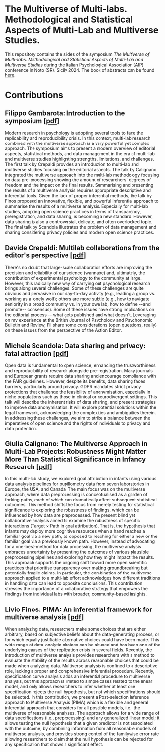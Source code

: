# The Multiverse of Multi-labs. Methodological and Statistical Aspects of Multi-Lab and Multiverse Studies.

This repository contains the slides of the symposium *The Multiverse of Multi-labs. Methodological and Statistical Aspects of Multi-Lab and Multiverse Studies* during the Italian Psychological Association (AIP) conference in Noto (SR), Sicily 2024. The book of abstracts can be found [here](https://indico.sissa.it/event/149/book-of-abstracts.pdf).

# Contributions

## Filippo Gambarota: Introduction to the symposium [[pdf](gambarota.pdf)]

Modern research in psychology is adopting several tools to face the replicability and reproducibility crisis. In this context, multi-lab research combined with the multiverse approach is a very powerful yet complex approach. The symposium aims to present a modern overview of editorial aspects, statistical methods, and data management in the era of multi-lab and multiverse studies highlighting strengths, limitations, and challenges. The first talk by Crepaldi provides an introduction to multi-lab and multiverse studies focusing on the editorial aspects. The talk by Calignano integrated the multiverse approach into the multi-lab methodology focusing on data pre-processing showing the amount of researchers' degrees of freedom and the impact on the final results. Summarising and presenting the results of a multiverse analysis requires appropriate descriptive and inferential tools. Given the lack of proper inferential methods, the talk by Finos proposed an innovative, flexible, and powerful inferential approach to summarise the results of a multiverse analysis. Especially for multi-lab studies, adopting open science practices in terms of transparency, preregistration, and data sharing, is becoming a new standard. However, data sharing is also a controversial, delicate, and often overlooked topic. The final talk by Scandola illustrates the problem of data management and sharing considering privacy policies and modern open science practices.

## Davide Crepaldi: Multilab collaborations from the editor's perspective [[pdf](crepaldi.pdf)]

There's no doubt that large-scale collaboration efforts are improving the precision and reliability of our science (wannabe) and, ultimately, the contribution of experimental psychology to the community at large. However, this radically new way of carrying out psychological research brings along several challenges. Some of these challenges are quite obvious and pervasive in our day-to-day activity (e.g., leading a group vs. working as a lonely wolf); others are more subtle (e.g., how to navigate seniority in a broad community vs. in your own lab, how to define --and promote-- consensus). Some of these issues have strong implications on the editorial process -- what gets published and what doesn't. Leveraging on my experience at the British Journal of Psychology and Psychonomic Bulletin and Review, I'll share some considerations (open questions, really) on these issues from the perspective of the Action Editor.

## Michele Scandola: Data sharing and privacy: fatal attraction [[pdf](scandola.pdf)]

Open data is fundamental to open science, enhancing the trustworthiness and reproducibility of research alongside pre-registration. Many journals and European grants require data sharing and encourage compliance with the FAIR guidelines. However, despite its benefits, data sharing faces barriers, particularly around privacy. GDPR mandates strict privacy protections that challenge the feasibility of anonymisation, especially in niche populations such as those in clinical or neurodivergent settings. This talk will describe the inherent risks of data sharing, and present strategies to improve data anonymisation. It will explore potential solutions within the legal framework, acknowledging the complexities and ambiguities therein. In addressing these challenges, we aim to strike a balance between the imperatives of open science and the rights of individuals to privacy and data protection.

## Giulia Calignano: The Multiverse Approach in Multi-Lab Projects: Robustness Might Matter More Than Statistical Significance in Infancy Research [[pdf](calignano.pdf)]

In this multi-lab study, we explored goal attribution in infants using various data analysis pipelines for pupillometry data from seven laboratories in Europe, the USA, and Canada. The main focus was on the multiverse approach, where data preprocessing is conceptualised as a garden of forking paths, each of which can dramatically affect subsequent statistical outcomes. This method shifts the focus from merely testing for statistical significance to exploring the robustness of findings, which can be influenced by how data are preprocessed. The present blind yet collaborative analysis aimed to examine the robustness of specific interactions (Target × Path in goal attribution). That is, the hypothesis that infants may deploy more cognitive resources when a hand reaches a familiar goal via a new path, as opposed to reaching for either a new or the familiar goal via a previously known path. However, instead of advocating for a one-best-method for data processing, the multiverse analysis embraces uncertainty by presenting the outcomes of various plausible preprocessing pipelines and exploring how they might impact the results. This approach supports the ongoing shift toward more open scientific practices that prioritise transparency over making groundbreaking but potentially fragile claims. In particular, the combination of the multiverse approach applied to a multi-lab effort acknowledges how different traditions in handling data can lead to opposite conclusions. This contribution stresses the importance of a collaborative strategy that empowers the findings from individual labs with broader, community-based insights.

## Livio Finos: PIMA: An inferential framework for multiverse analysis [[pdf](finos.pdf)]

When analyzing data, researchers make some choices that are either arbitrary, based on subjective beliefs about the data-generating process, or for which equally justifiable alternative choices could have been made. This wide range of data-analytic choices can be abused and has been one of the underlying causes of the replication crisis in several fields. Recently, the introduction of multiverse analysis provides researchers with a method to evaluate the stability of the results across reasonable choices that could be made when analyzing data. Multiverse analysis is confined to a descriptive role, lacking a proper and comprehensive inferential procedure. Recently, specification curve analysis adds an inferential procedure to multiverse analysis, but this approach is limited to simple cases related to the linear model, and only allows researchers to infer whether at least one specification rejects the null hypothesis, but not which specifications should be selected. In this contribution, we present a Post-selection Inference approach to Multiverse Analysis (PIMA) which is a flexible and general inferential approach that considers for all possible models, i.e., the multiverse of reasonable analyses. The approach allows for a wide range of data specifications (i.e., preprocessing) and any generalized linear model; it allows testing the null hypothesis that a given predictor is not associated with the outcome, by combining information from all reasonable models of multiverse analysis, and provides strong control of the familywise error rate allowing researchers to claim that the null hypothesis can be rejected for any specification that shows a significant effect.
